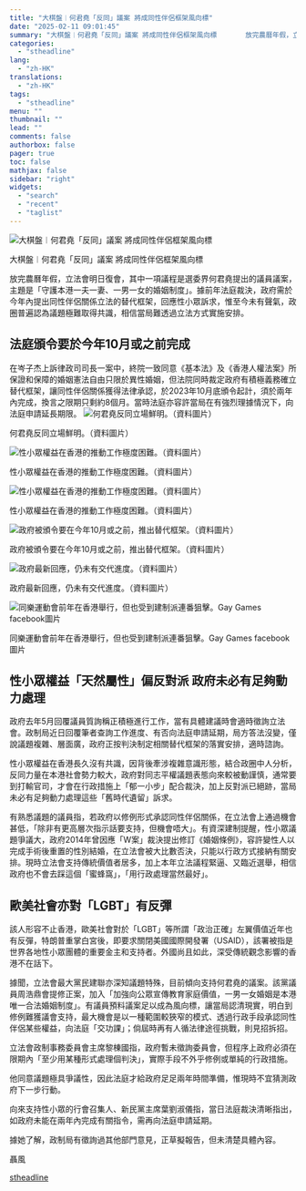 ```yaml
---
title: "大棋盤︱何君堯「反同」議案 將成同性伴侶框架風向標"
date: "2025-02-11 09:01:45"
summary: "大棋盤︱何君堯「反同」議案 將成同性伴侶框架風向標       放完農曆年假，立法會明日復會..."
categories:
  - "stheadline"
lang:
  - "zh-HK"
translations:
  - "zh-HK"
tags:
  - "stheadline"
menu: ""
thumbnail: ""
lead: ""
comments: false
authorbox: false
pager: true
toc: false
mathjax: false
sidebar: "right"
widgets:
  - "search"
  - "recent"
  - "taglist"
---
```


![大棋盤︱何君堯「反同」議案 將成同性伴侶框架風向標](https://image.stheadline.com/f/680p0/0x0/100/none/5a2df454eed2109880426158e913d5b4/stheadline/inewsmedia/20250211/_2025021108530461463.jpg)

大棋盤︱何君堯「反同」議案 將成同性伴侶框架風向標




放完農曆年假，立法會明日復會，其中一項議程是選委界何君堯提出的議員議案，主題是「守護本港一夫一妻、一男一女的婚姻制度」。據前年法庭裁決，政府需於今年內提出同性伴侶關係立法的替代框架，回應性小眾訴求，惟至今未有聲氣，政圈普遍認為議題極難取得共識，相信當局難透過立法方式實施安排。

法庭頒令要於今年10月或之前完成
----------------

在岑子杰上訴律政司司長一案中，終院一致同意《基本法》及《香港人權法案》所保證和保障的婚姻憲法自由只限於異性婚姻，但法院同時裁定政府有積極義務確立替代框架，讓同性伴侶關係獲得法律承認，於2023年10月底頒令起計，須於兩年內完成，換言之限期只剩約8個月。當時法庭亦容許當局在有強烈理據情況下，向法庭申請延長期限。
 ![何君堯反同立場鮮明。（資料圖片）](https://image.hkhl.hk/f/1024p0/0x0/100/none/3a7d98a8a3e79aa008bfbb3cb25ddd0f/2025-02/P1.jpeg)


何君堯反同立場鮮明。（資料圖片）



 ![性小眾權益在香港的推動工作極度困難。（資料圖片）](https://image.hkhl.hk/f/1024p0/0x0/100/none/093e337d6ed82c89bac70c91e679657e/2024-06/L1_0.jpg)


性小眾權益在香港的推動工作極度困難。（資料圖片）



 ![性小眾權益在香港的推動工作極度困難。（資料圖片）](https://image.hkhl.hk/f/1024p0/0x0/100/none/ec162e7df612f248afd8f64a4e836cdb/2024-06/L3.jpg)


性小眾權益在香港的推動工作極度困難。（資料圖片）



 ![政府被頒令要在今年10月或之前，推出替代框架。（資料圖片）](https://image.hkhl.hk/f/1024p0/0x0/100/none/49daf5cb593f3fecf4bdc45783016f7c/2024-06/L2.jpg)


政府被頒令要在今年10月或之前，推出替代框架。（資料圖片）



 ![政府最新回應，仍未有交代進度。（資料圖片）](https://image.hkhl.hk/f/1024p0/0x0/100/none/12cde83b5a61b74546b82855bfbb64ee/2024-06/B11.jpg)


政府最新回應，仍未有交代進度。（資料圖片）



 ![同樂運動會前年在香港舉行，但也受到建制派連番狙擊。Gay Games facebook圖片](https://image.hkhl.hk/f/1024p0/0x0/100/none/910f3d192d5d85fcb280de8da0bc0d3e/2023-09/_2023082420162225458.jpg)


同樂運動會前年在香港舉行，但也受到建制派連番狙擊。Gay Games facebook圖片




性小眾權益「天然屬性」偏反對派 政府未必有足夠動力處理
---------------------------

政府去年5月回覆議員質詢稱正積極進行工作，當有具體建議時會適時徵詢立法會。政制局近日回覆筆者查詢工作進度、有否向法庭申請延期，局方答法沒變，僅說議題複雜、層面廣，政府正按判決制定相關替代框架的落實安排，適時諮詢。

性小眾權益在香港長久沒有共識，因背後牽涉複雜意識形態，結合政圈中人分析，反同力量在本港社會勢力較大，政府對同志平權議題表態向來較被動謹慎，通常要到打輸官司，才會在行政措施上「郁一小步」配合裁決，加上反對派已絕跡，當局未必有足夠動力處理這些「舊時代遺留」訴求。

有熟悉議題的議員指，若政府以修例形式承認同性伴侶關係，在立法會上通過機會甚低，「除非有更高層次指示話要支持，但機會唔大」。有資深建制提醒，性小眾議題爭議大，政府2014年曾因應「W案」裁決提出修訂《婚姻條例》，容許變性人以完成手術後重置的性別結婚，在立法會被大比數否決，只能以行政方式接納有關安排。現時立法會支持傳統價值者居多，加上本年立法議程緊逼、又臨近選舉，相信政府也不會去踩這個「蜜蜂窩」，「用行政處理當然最好」。

歐美社會亦對「LGBT」有反彈
---------------

該人形容不止香港，歐美社會對於「LGBT」等所謂「政治正確」左翼價值近年也有反彈，特朗普重掌白宮後，即要求關閉美國國際開發署（USAID），該署被指是世界各地性小眾團體的重要金主和支持者。外國尚且如此，深受傳統觀念影響的香港不在話下。

據聞，立法會最大黨民建聯亦深知議題特殊，目前傾向支持何君堯的議案。該黨議員周浩鼎會提修正案，加入「加強向公眾宣傳教育家庭價值，一男一女婚姻是本港唯一合法婚姻制度」。有議員預料議案足以成為風向標，讓當局認清現實，明白到修例難獲議會支持，最大機會是以一種範圍較狹窄的模式、透過行政手段承認同性伴侶某些權益，向法庭「交功課」；倘屆時再有人循法律途徑挑戰，則見招拆招。

立法會政制事務委員會主席黎棟國指，政府暫未徵詢委員會，但程序上政府必須在限期內「至少用某種形式處理個判決」，實際手段不外乎修例或單純的行政措施。

他同意議題極具爭議性，因此法庭才給政府足足兩年時間準備，惟現時不宜猜測政府下一步行動。

向來支持性小眾的行會召集人、新民黨主席葉劉淑儀指，當日法庭裁決清晰指出，如政府未能在兩年內完成有關指令，需再向法庭申請延期。

據她了解，政制局有徵詢過其他部門意見，正草擬報告，但未清楚具體內容。

聶風

[stheadline](https://std.stheadline.com/realtime/article/2052010/即時-港聞-大棋盤︱何君堯-反同-議案-將成同性伴侶框架風向標)
